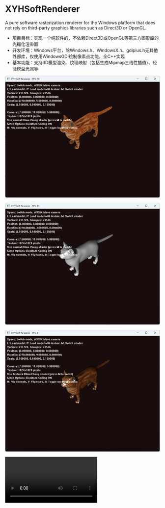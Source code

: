# XYHSoftRenderer
A pure software rasterization renderer for the Windows platform that does not rely on third-party graphics libraries such as Direct3D or OpenGL.

- 项目目标：实现一个纯软件的、不依赖Direct3D或OpenGL等第三方图形库的光栅化渲染器
- 开发环境：Windows平台，除Windows.h、WindowsX.h、gdiplus.h无其他外部库，仅使用WindowsGDI绘制像素点功能，全C++实现
- 基本功能：支持3D模型渲染、纹理映射（包括生成Mipmap三线性插值）、经验模型光照等

![纹理](/展示结果/纹理.png)

![光照](/展示结果/光照.png)

![纹理+光照](/展示结果/纹理+光照.png)

<video src="/展示结果/演示视频.mp4"></video>

## 
